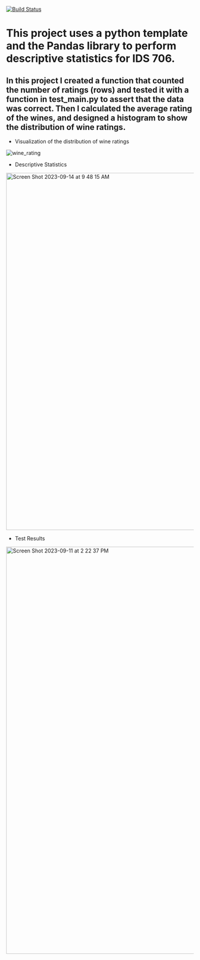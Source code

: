 [![Build Status](https://github.com/tommymmcguire/polarsdescript/actions/workflows/python.yml/badge.svg)](https://github.com/tommymmcguire/polarssdescript/actions)

# This project uses a python template and the Pandas library to perform descriptive statistics for IDS 706. 
## In this project I created a function that counted the number of ratings (rows) and tested it with a function in test_main.py to assert that the data was correct. Then I calculated the average rating of the wines, and designed a histogram to show the distribution of wine ratings. 

* Visualization of the distribution of wine ratings
  
![wine_rating](https://github.com/tommymmcguire/pandasdescript/assets/141086024/4703fd7b-7e56-4b55-8adb-4fea7237eea1)

* Descriptive Statistics

<img width="959" alt="Screen Shot 2023-09-14 at 9 48 15 AM" src="https://github.com/tommymmcguire/polarsdescript/assets/141086024/c6c9f30c-fc12-4034-bf1a-a1e4c121ecc8">



* Test Results

<img width="1093" alt="Screen Shot 2023-09-11 at 2 22 37 PM" src="https://github.com/tommymmcguire/pandasdescript/assets/141086024/b328eb2f-d33e-43e8-976b-5747714cd163">
